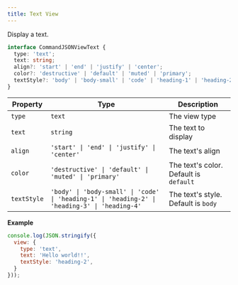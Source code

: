 ```yaml
---
title: Text View
---
```


Display a text.

```ts
interface CommandJSONViewText {
  type: 'text';
  text: string;
  align?: 'start' | 'end' | 'justify' | 'center';
  color?: 'destructive' | 'default' | 'muted' | 'primary';
  textStyle?: 'body' | 'body-small' | 'code' | 'heading-1' | 'heading-2' | 'heading-3' | 'heading-4';
}
```

| Property | Type | Description |
| ----------- | ----------- | ----------- |
| `type` | `text` | The view type |
| `text` | `string` | The text to display |
| `align` | `'start' \| 'end' \| 'justify' \| 'center'` | The text's align |
| `color` | `'destructive' \| 'default' \| 'muted' \| 'primary'` | The text's color. Default is `default` |
| `textStyle` | `'body' \| 'body-small' \| 'code' \| 'heading-1' \| 'heading-2' \| 'heading-3' \| 'heading-4'` | The text's style. Default is `body` |

**Example**
```js
console.log(JSON.stringify({
  view: {
    type: 'text',
    text: 'Hello world!!',
    textStyle: 'heading-2',
  }
}));
```
